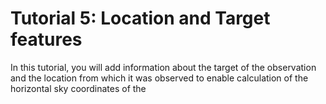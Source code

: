 # Tutorial 5: Location and Target features

In this tutorial, you will add information about the target of the observation and the location from which it was observed to enable calculation of the horizontal sky coordinates of the 
